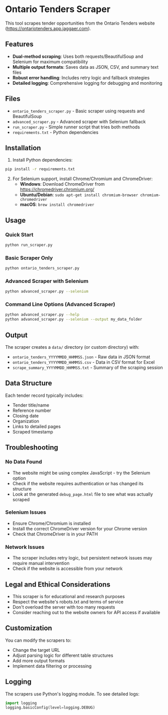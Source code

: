 # Ontario Tenders Scraper

This tool scrapes tender opportunities from the Ontario Tenders website (https://ontariotenders.app.jaggaer.com).

## Features

- **Dual-method scraping**: Uses both requests/BeautifulSoup and Selenium for maximum compatibility
- **Multiple output formats**: Saves data as JSON, CSV, and summary text files
- **Robust error handling**: Includes retry logic and fallback strategies
- **Detailed logging**: Comprehensive logging for debugging and monitoring

## Files

- `ontario_tenders_scraper.py` - Basic scraper using requests and BeautifulSoup
- `advanced_scraper.py` - Advanced scraper with Selenium fallback
- `run_scraper.py` - Simple runner script that tries both methods
- `requirements.txt` - Python dependencies

## Installation

1. Install Python dependencies:
```bash
pip install -r requirements.txt
```

2. For Selenium support, install Chrome/Chromium and ChromeDriver:
   - **Windows**: Download ChromeDriver from https://chromedriver.chromium.org/
   - **Ubuntu/Debian**: `sudo apt-get install chromium-browser chromium-chromedriver`
   - **macOS**: `brew install chromedriver`

## Usage

### Quick Start
```bash
python run_scraper.py
```

### Basic Scraper Only
```bash
python ontario_tenders_scraper.py
```

### Advanced Scraper with Selenium
```bash
python advanced_scraper.py --selenium
```

### Command Line Options (Advanced Scraper)
```bash
python advanced_scraper.py --help
python advanced_scraper.py --selenium --output my_data_folder
```

## Output

The scraper creates a `data/` directory (or custom directory) with:

- `ontario_tenders_YYYYMMDD_HHMMSS.json` - Raw data in JSON format
- `ontario_tenders_YYYYMMDD_HHMMSS.csv` - Data in CSV format for Excel
- `scrape_summary_YYYYMMDD_HHMMSS.txt` - Summary of the scraping session

## Data Structure

Each tender record typically includes:
- Tender title/name
- Reference number
- Closing date
- Organization
- Links to detailed pages
- Scraped timestamp

## Troubleshooting

### No Data Found
- The website might be using complex JavaScript - try the Selenium option
- Check if the website requires authentication or has changed its structure
- Look at the generated `debug_page.html` file to see what was actually scraped

### Selenium Issues
- Ensure Chrome/Chromium is installed
- Install the correct ChromeDriver version for your Chrome version
- Check that ChromeDriver is in your PATH

### Network Issues
- The scraper includes retry logic, but persistent network issues may require manual intervention
- Check if the website is accessible from your network

## Legal and Ethical Considerations

- This scraper is for educational and research purposes
- Respect the website's robots.txt and terms of service
- Don't overload the server with too many requests
- Consider reaching out to the website owners for API access if available

## Customization

You can modify the scrapers to:
- Change the target URL
- Adjust parsing logic for different table structures
- Add more output formats
- Implement data filtering or processing

## Logging

The scrapers use Python's logging module. To see detailed logs:
```python
import logging
logging.basicConfig(level=logging.DEBUG)
```
